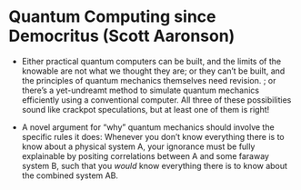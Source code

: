 # Quantum Computing since Democritus (Scott Aaronson)

- Either practical quantum computers can be built, and the limits of the knowable are not what we thought they are; or they can’t be built, and the principles of quantum mechanics themselves need revision. ;
  or there’s a yet-undreamt method to simulate quantum mechanics efficiently using a conventional computer. All three of these possibilities sound like crackpot speculations, but at least one of them is right!

- A novel argument for “why” quantum mechanics should involve the
  specific rules it does: Whenever you don’t know everything there is
  to know about a physical system A, your ignorance must be fully
  explainable by positing correlations between A and some faraway
  system B, such that you *would* know everything there is to know about
  the combined system AB.